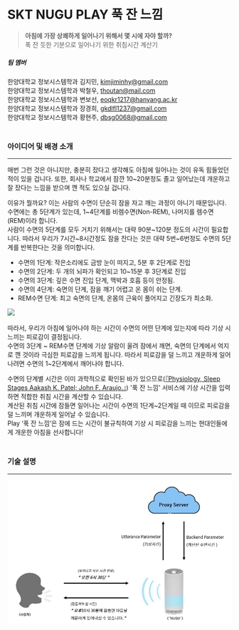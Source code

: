 # SKT NUGU PLAY 푹 잔 느낌  
   
> **아침에 가장 상쾌하게 일어나기 위해서 몇 시에 자야 할까?**  
> 푹 잔 듯한 기분으로 일어나기 위한 취침시간 계산기
  

##### 팀 멤버
한양대학교 정보시스템학과 김지민, kimjiminhy@gmail.com  
한양대학교 정보시스템학과 박철우, thoutan@mail.com  
한양대학교 정보시스템학과 변보선, eoqkr1217@hanyang.ac.kr    
한양대학교 정보시스템학과 장경희, gkdlfl1237@gmail.com  
한양대학교 정보시스템학과 황현주, dbsg0068@gmail.com  
  ㅤ
  ㅤ
  ㅤ
### 아이디어 및 배경 소개  
-----------------------------------------------
매번 그런 것은 아니지만, 충분히 잤다고 생각해도 아침에 일어나는 것이 유독 힘들었던 적이 있을 겁니다. 또한, 회사나 학교에서 잠깐 10~20분정도 졸고 일어났는데 개운하고 잘 잤다는 느낌을 받으며 깬 적도 있으실 겁니다.  
  
이유가 뭘까요? 이는 사람의 수면이 단순히 잠을 자고 깨는 과정이 아니기 때문입니다.  
수면에는 총 5단계가 있는데, 1~4단계를 비렘수면(Non-REM), 나머지를 렘수면(REM)이라 합니다.  
사람이 수면의 5단계를 모두 거치기 위해서는 대략 90분~120분 정도의 시간이 필요합니다. 따라서 우리가 7시간~8시간정도 잠을 잔다는 것은 대략 5번~6번정도 수면의 5단계를 반복한다는 것을 의미합니다.  
  
* 수면의 1단계: 작은소리에도 금방 눈이 떠지고, 5분 후 2단계로 진입  
* 수면의 2단계: 두 개의 뇌파가 확인되고 10~15분 후 3단계로 진입  
* 수면의 3단계: 깊은 수면 진입 단계, 맥박과 호흡 등이 안정됨.  
* 수면의 4단계: 숙면의 단계, 잠을 깨기 어렵고 온 몸이 쉬는 단계.  
* REM수면 단계: 최고 숙면의 단계, 온몸의 근육이 풀어지고 긴장도가 최소화.
  
![](https://inmun360.culture.go.kr/upload/board/image/95/2358895_201810251428505600.jpg)
  
따라서, 우리가 아침에 일어나야 하는 시간이 수면의 어떤 단계에 있는지에 따라 기상 시 느끼는 피로감이 결정됩니다.  
수면의 3단계 ~ REM수면 단계에 기상 알람이 울려 잠에서 깨면, 숙면의 단계에서 억지로 깬 것이라 극심한 피로감을 느끼게 됩니다. 따라서 피로감을 덜 느끼고 개운하게 일어나려면 수면의 1~2단계에서 깨어나야 합니다.  
  
수면의 단계별 시간은 이미 과학적으로 확인된 바가 있으므로([『Physiology, Sleep Stages Aakash K. Patel; John F. Araujo.』](https://www.ncbi.nlm.nih.gov/pubmed/30252388)) '푹 잔 느낌' 서비스에 기상 시간을 입력하면 적합한 취침 시간을 계산할 수 있습니다.  
계산된 취침 시간에 잠들면 일어나는 시간이 수면의 1단계~2단계일 때 이므로 피로감을 덜 느끼며 개운하게 일어날 수 있습니다.  
Play ‘푹 잔 느낌’은 잠에 드는 시간이 불규칙하여 기상 시 피로감을 느끼는 현대인들에게 개운한 아침을 선사합니다!  
  ㅤ
  ㅤ
  ㅤ
### 기술 설명
-----------------------------------------------

![](./image/serviceflow.jpeg)


